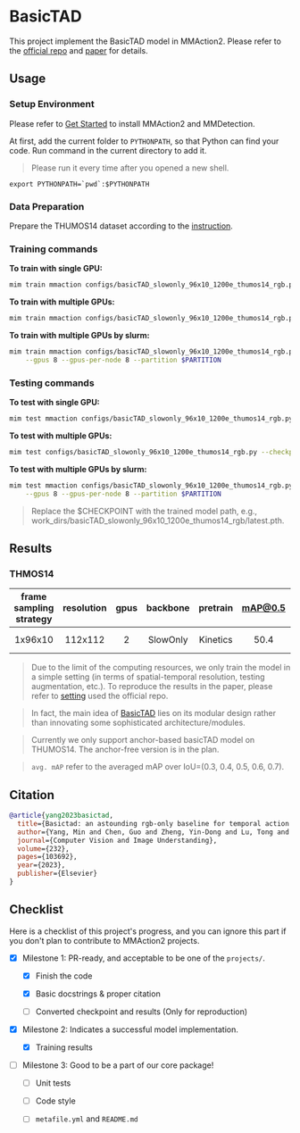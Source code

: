 # BasicTAD

This project implement the BasicTAD model in MMAction2. Please refer to the [official repo](https://github.com/MCG-NJU/BasicTAD) and [paper](https://arxiv.org/abs/2205.02717) for details.


## Usage

### Setup Environment

Please refer to [Get Started](https://mmaction2.readthedocs.io/en/latest/get_started/installation.html) to install MMAction2 and MMDetection.

At first, add the current folder to `PYTHONPATH`, so that Python can find your code. Run command in the current directory to add it.

> Please run it every time after you opened a new shell.

```shell
export PYTHONPATH=`pwd`:$PYTHONPATH
```

### Data Preparation

Prepare the THUMOS14 dataset according to the [instruction](https://github.com/open-mmlab/mmaction2/blob/main/tools/data/thumos14/README.md).

### Training commands

**To train with single GPU:**

```bash
mim train mmaction configs/basicTAD_slowonly_96x10_1200e_thumos14_rgb.py
```

**To train with multiple GPUs:**

```bash
mim train mmaction configs/basicTAD_slowonly_96x10_1200e_thumos14_rgb.py --launcher pytorch --gpus 8
```

**To train with multiple GPUs by slurm:**

```bash
mim train mmaction configs/basicTAD_slowonly_96x10_1200e_thumos14_rgb.py --launcher slurm \
    --gpus 8 --gpus-per-node 8 --partition $PARTITION
```

### Testing commands

**To test with single GPU:**

```bash
mim test mmaction configs/basicTAD_slowonly_96x10_1200e_thumos14_rgb.py --checkpoint $CHECKPOINT
```

**To test with multiple GPUs:**

```bash
mim test configs/basicTAD_slowonly_96x10_1200e_thumos14_rgb.py --checkpoint $CHECKPOINT --launcher pytorch --gpus 8
```

**To test with multiple GPUs by slurm:**

```bash
mim test mmaction configs/basicTAD_slowonly_96x10_1200e_thumos14_rgb.py --checkpoint $CHECKPOINT --launcher slurm \
    --gpus 8 --gpus-per-node 8 --partition $PARTITION
```

> Replace the $CHECKPOINT with the trained model path, e.g., work_dirs/basicTAD_slowonly_96x10_1200e_thumos14_rgb/latest.pth.

## Results
### THMOS14
| frame sampling strategy | resolution | gpus | backbone | pretrain | mAP@0.5 | avg. mAP |  testing protocol  |                    config                     |                                   ckpt |                            log |
| :---------------------: | :--------: | :--: | :------: | :------: |:-------:|:--------:| :----------------: | :-------------------------------------------: | -------------------------------------: | -----------------------------: |
|          1x96x10          |  112x112   |  2   | SlowOnly | Kinetics |  50.4   |   47.9   | 1 clips x 1 crop | [config](./configs/basicTAD_slowonly_96x10_1200e_thumos14_rgb.py) | todo | todo |

> Due to the limit of the computing resources, we only train the model in a simple setting (in terms of spatial-temporal resolution, testing augmentation, etc.). To reproduce the results in the paper, please refer to [setting](https://github.com/MCG-NJU/BasicTAD/blob/main/configs/trainval/basictad/thumos14/basictad_slowonly_e700_thumos14_rgb_192win_anchor_based.py) used the official repo.

> In fact, the main idea of [BasicTAD](https://arxiv.org/abs/2205.02717) lies on its modular design rather than innovating some sophisticated architecture/modules.

> Currently we only support anchor-based basicTAD model on THUMOS14. The anchor-free version is in the plan.

> `avg. mAP` refer to the averaged mAP over IoU=(0.3, 0.4, 0.5, 0.6, 0.7).
## Citation

<!-- Replace to the citation of the paper your project refers to. -->

```bibtex
@article{yang2023basictad,
  title={Basictad: an astounding rgb-only baseline for temporal action detection},
  author={Yang, Min and Chen, Guo and Zheng, Yin-Dong and Lu, Tong and Wang, Limin},
  journal={Computer Vision and Image Understanding},
  volume={232},
  pages={103692},
  year={2023},
  publisher={Elsevier}
}
```

## Checklist

Here is a checklist of this project's progress, and you can ignore this part if you don't plan to contribute to MMAction2 projects.

- [x] Milestone 1: PR-ready, and acceptable to be one of the `projects/`.

  - [x] Finish the code

    <!-- The code's design shall follow existing interfaces and convention. For example, each model component should be registered into `mmaction.registry.MODELS` and configurable via a config file. -->

  - [x] Basic docstrings & proper citation

    <!-- Each major class should contains a docstring, describing its functionality and arguments. If your code is copied or modified from other open-source projects, don't forget to cite the source project in docstring and make sure your behavior is not against its license. Typically, we do not accept any code snippet under GPL license. [A Short Guide to Open Source Licenses](https://medium.com/nationwide-technology/a-short-guide-to-open-source-licenses-cf5b1c329edd) -->

  - [ ] Converted checkpoint and results (Only for reproduction)

    <!-- If you are reproducing the result from a paper, make sure the model in the project can match that results. Also please provide checkpoint links or a checkpoint conversion script for others to get the pre-trained model. -->

- [x] Milestone 2: Indicates a successful model implementation.

  - [x] Training results

    <!-- If you are reproducing the result from a paper, train your model from scratch and verified that the final result can match the original result. Usually, ±0.1% is acceptable for the action recognition task on Kinetics400. -->

- [ ] Milestone 3: Good to be a part of our core package!

  - [ ] Unit tests

    <!-- Unit tests for the major module are required. [Example](https://github.com/open-mmlab/mmaction2/blob/main/tests/models/backbones/test_resnet.py) -->

  - [ ] Code style

    <!-- Refactor your code according to reviewer's comment. -->

  - [ ] `metafile.yml` and `README.md`

    <!-- It will used for MMAction2 to acquire your models. [Example](https://github.com/open-mmlab/mmaction2/blob/main/configs/recognition/swin/metafile.yml). In particular, you may have to refactor this README into a standard one. [Example](https://github.com/open-mmlab/mmaction2/blob/main/configs/recognition/swin/README.md) -->
